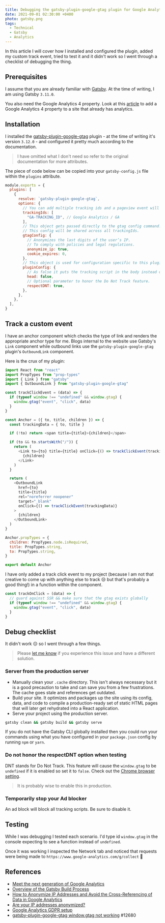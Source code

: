 ```yaml
---
title: Debugging the gatsby-plugin-google-gtag plugin for Google Analytics 4 with Gatsby
date: 2021-09-01 02:30:00 +0400
photo: gatsby.png
tags:
  - Technical
  - Gatsby
  - Analytics
---
```


In this article I will cover how I installed and configured the plugin, added my custom
track event, tried to test it and it didn't work so I went through a checklist of debugging
the thing.

## Prerequisites

I assume that you are already familiar with [Gatsby](https://www.gatsbyjs.com/).
At the time of writing, I am using Gatsby `3.11.0`.

You also need the Google Analytics 4 property. Look at this [article](https://support.google.com/analytics/answer/9744165)
to add a Google Analytics 4 property to a site that already has analytics.

## Installation

I installed the [gatsby-plugin-google-gtag](https://www.gatsbyjs.com/plugins/gatsby-plugin-google-gtag/) plugin -
at the time of writing it's version `3.12.0` - and configured it pretty much according to the documentation.

> I have omitted what I don't need so refer to the original documentation for more attributes.

The piece of code below can be copied into your `gatsby-config.js` file within the `plugins` attribute.

```javascript
module.exports = {
  plugins: [
    {
      resolve: `gatsby-plugin-google-gtag`,
      options: {
        // You can add multiple tracking ids and a pageview event will be fired for all of them.
        trackingIds: [
          "GA-TRACKING_ID", // Google Analytics / GA
        ],
        // This object gets passed directly to the gtag config command.
        // This config will be shared across all trackingIds.
        gtagConfig: {
          // Anonymizes the last digits of the user’s IP.
          // To comply with policies and legal regulations.
          anonymize_ip: true,
          cookie_expires: 0,
        },
        // This object is used for configuration specific to this plugin.
        pluginConfig: {
          // As false it puts the tracking script in the body instead of the head.
          head: false,
          // Optional parameter to honor the Do Not Track feature.
          respectDNT: true,
        },
      },
    },
  ],
}
```

## Track a custom event

I have an anchor component which checks the type of link and renders the
appropriate anchor type for me. Blogs internal to the website use Gatsby's `Link`
component while outbound links use the `gatsby-plugin-google-gtag` plugin's
`OutboundLink` component.

Here is the crux of my plugin:

```javascript
import React from "react"
import PropTypes from "prop-types"
import { Link } from "gatsby"
import { OutboundLink } from "gatsby-plugin-google-gtag"

const trackClickEvent = (data) => {
  if (typeof window !== "undefined" && window.gtag) {
    window.gtag("event", "click", data)
  }
}

const Anchor = ({ to, title, children }) => {
  const trackingData = { to, title }

  if (!to) return <span title={title}>{children}</span>

  if (to && to.startsWith("/")) {
    return (
      <Link to={to} title={title} onClick={() => trackClickEvent(trackingData)}>
        {children}
      </Link>
    )
  }

  return (
    <OutboundLink
      href={to}
      title={title}
      rel="noreferrer noopener"
      target="_blank"
      onClick={() => trackClickEvent(trackingData)}
    >
      {children}
    </OutboundLink>
  )
}

Anchor.propTypes = {
  children: PropTypes.node.isRequired,
  title: PropTypes.string,
  to: PropTypes.string,
}

export default Anchor
```

I have only added a track click event to my project (because I am not that creative
to come up with anything else to track :unamused: but that's probably a good thing!)
in a function within the component.

```js
const trackOnClick = (data) => {
  // guard against SSR && make sure that the gtag exists globally
  if (typeof window !== "undefined" && window.gtag) {
    window.gtag("event", "click", data)
  }
}
```

## Debug checklist

It didn't work :pensive: so I went through a few things.

> Please [let me know](mailto:clarice@bouwer.dev) if you experience this issue and
> have a different solution.

### Server from the production server

- Manually clean your `.cache` directory. This isn't always necessary but it is a good precaution
  to take and can save you from a few frustrations. The cache goes stale and references get outdated.
- Build your site. It optimizes and packages up the site using its config, data, and code
  to compile a production-ready set of static HTML pages that will later get rehydrated
  into a React application.
- Serve your project using the production server.

```bash
gatsby clean && gatsby build && gatsby serve
```

If you do not have the Gatsby CLI globally installed then you could run your commands using what
you have configured in your `package.json` config by running `npm` or `yarn`.

### Do not honor the respectDNT option when testing

DNT stands for Do Not Track. This feature will cause the `window.gtag` to be `undefined` if it is
enabled so set it to `false`. Check out the [Chrome browser setting](https://support.google.com/chrome/answer/2790761).

> It is probably wise to enable this in production.

### Temporarily stop your Ad blocker

An ad block will block all tracking scripts. Be sure to disable it.

## Testing

While I was debugging I tested each scenario. I'd type id `window.gtag` in the
console expecting to see a function instead of `undefined`.

Once it was working I inspected the Network tab and noticed that requests were
being made to `https://www.google-analytics.com/g/collect` :tada:

## References

- [Meet the next generation of Google Analytics](https://support.google.com/analytics/answer/10089681)
- [Overview of the Gatsby Build Process](https://www.gatsbyjs.com/docs/conceptual/overview-of-the-gatsby-build-process/)
- [How to Anonymize IP Addresses and Avoid the Cross-Referencing of Data in Google Analytics](https://www.iubenda.com/en/help/1184-how-to-anonymize-ip-addresses-and-avoid-the-cross-referencing-of-data-in-google-analytics)
- [Are your IP addresses anonymized?](https://complianz.io/are-your-ip-addresses-anonymized/)
- [Google Analytics GDPR setup](https://complianz.io/how-to-configure-google-analytics-for-gdpr/)
- [gatsby-plugin-google-gtag window.gtag not working](https://github.com/gatsbyjs/gatsby/issues/12680) #12680
